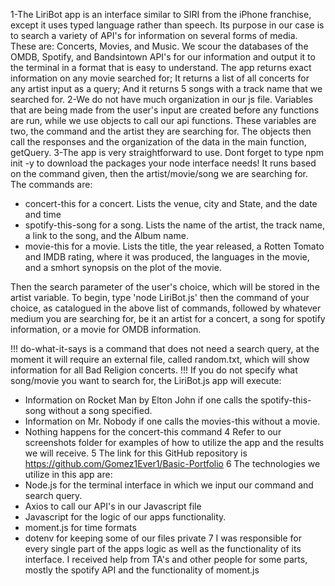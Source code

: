 1-The LiriBot app is an interface similar to SIRI from the iPhone franchise, except it uses typed language rather than speech. Its purpose in our case is to search a variety of API's for information on several forms of media. These are: Concerts, Movies, and Music. We scour the databases of the OMDB, Spotify, and Bandsintown API's for our information and output it to the terminal in a format that is easy to understand. The app returns exact information on any movie searched for; It returns a list of all concerts for any artist input as a query; And it returns 5 songs with a track name that we searched for. 
2-We do not have much organization in our js file. Variables that are being made from the user's input are created before any functions are run, while we use objects to call our api functions. These variables are two, the command and the artist they are searching for. The objects then call the responses and the organization of the data in the main function, getQuery.
3-The app is very straightforward to use. Dont forget to type npm init -y to download the packages your node interface needs! It runs based on the command given, then the artist/movie/song we are searching for. The commands are:
- concert-this for a concert. Lists the venue, city and State, and the date and time
- spotify-this-song for a song. Lists the name of the artist, the track name, a link to the song, and the Album name.
- movie-this for a movie. Lists the title, the year released, a Rotten Tomato and IMDB rating, where it was produced, the languages in the movie, and a smhort synopsis on the plot of the movie. 

Then the search parameter of the user's choice, which will be stored in the artist variable. To begin, type 'node LiriBot.js' then the command of your choice, as catalogued in the above list of commands, followed by whatever medium you are searching for, be it an artist for a concert, a song for spotify information, or a movie for OMDB information.

!!! do-what-it-says is a command that does not need a search query, at the moment it will require an external file, called random.txt, which will show information for all Bad Religion concerts. !!!
If you do not specify what song/movie you want to search for, the LiriBot.js app will execute:
- Information on Rocket Man by Elton John if one calls the spotify-this-song without a song specified.
- Information on Mr. Nobody if one calls the movies-this without a movie.
- Nothing happens for the concert-this command
4 Refer to our screenshots folder for examples of how to utilize the app and the results we will receive.
5 The link for this GitHub repository is https://github.com/Gomez1Ever1/Basic-Portfolio
6 The technologies we utilize in this app are:
- Node.js for the terminal interface in which we input our command and search query.
- Axios to call our API's in our Javascript file
- Javascript for the logic of our apps functionality.
- moment.js for time formats
- dotenv for keeping some of our files private
7 I was responsible for every single part of the apps logic as well as the functionality of its interface. I received help from TA's and other people for some parts, mostly the spotify API and the functionality of moment.js